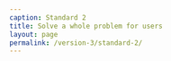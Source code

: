 ```yaml
---
caption: Standard 2
title: Solve a whole problem for users
layout: page
permalink: /version-3/standard-2/
---
```


